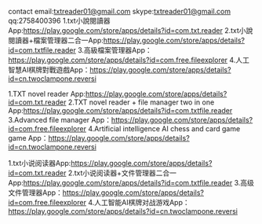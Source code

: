 contact
email:txtreader01@gmail.com
skype:txtreader01@gmail.com
qq:2758400396
1.txt小說閱讀器App:https://play.google.com/store/apps/details?id=com.txt.reader
2.txt小說閱讀器+檔案管理器二合一App:https://play.google.com/store/apps/details?id=com.txtfile.reader
3.高級檔案管理器App：https://play.google.com/store/apps/details?id=com.free.fileexplorer
4.人工智慧AI棋牌對戰遊戲App：https://play.google.com/store/apps/details?id=cn.twoclampone.reversi

1.TXT novel reader App:https://play.google.com/store/apps/details?id=com.txt.reader
2.TXT novel reader + file manager two in one App:https://play.google.com/store/apps/details?id=com.txtfile.reader
3.Advanced file manager App：https://play.google.com/store/apps/details?id=com.free.fileexplorer
4.Artificial intelligence AI chess and card game game App：https://play.google.com/store/apps/details?id=cn.twoclampone.reversi

1.txt小说阅读器App:https://play.google.com/store/apps/details?id=com.txt.reader
2.txt小说阅读器+文件管理器二合一App:https://play.google.com/store/apps/details?id=com.txtfile.reader
3.高级文件管理器App：https://play.google.com/store/apps/details?id=com.free.fileexplorer
4.人工智能AI棋牌对战游戏App：https://play.google.com/store/apps/details?id=cn.twoclampone.reversi

